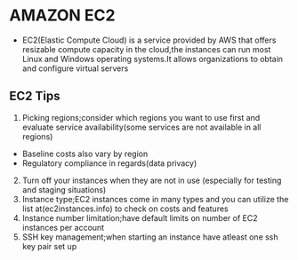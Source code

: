 # AMAZON EC2
- EC2(Elastic Compute Cloud) is a service provided by AWS that offers resizable compute capacity in the cloud,the instances can run most Linux and Windows operating systems.It allows organizations to obtain and configure virtual servers

## EC2 Tips
1. Picking regions;consider which regions you want to use first and evaluate service availability(some services are not available in all regions)
  - Baseline costs also vary by region
  - Regulatory compliance in regards(data privacy)
2. Turn off your instances when they are not in use (especially for testing and staging situations)
3. Instance type;EC2 instances come in many types and you can utilize the list at(ec2instances.info) to check on costs and features
4. Instance number limitation;have default limits on number of EC2 instances per account
5. SSH key management;when starting an instance have atleast one ssh key pair set up



  
